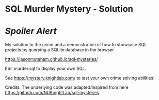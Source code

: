 # SQL Murder Mystery - Solution 
# *Spoiler Alert* #

My solution to the crime and a demonstration of how to showcase SQL projects by querying a SQLite database in the browser.

https://jasonmuteham.github.io/sql-mysteries/

Edit murder.sql to display your own SQL.

See https://mystery.knightlab.com/ to test your own crime solving abilities!

Credits:
The underlying code was adapted/inspired from here https://github.com/NUKnightLab/sql-mysteries
